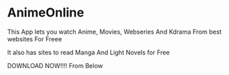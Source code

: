 # AnimeOnline

This App lets you watch Anime, Movies,
Webseries And Kdrama From best websites
For Freee

It also has sites to read Manga And Light Novels for Free

DOWNLOAD NOW!!!! 
From Below
